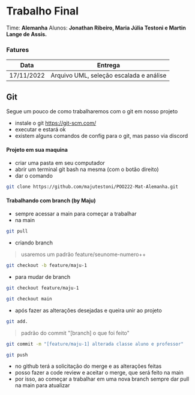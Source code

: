# Trabalho Final
Time: **Alemanha**
Alunos: **Jonathan Ribeiro, Maria Júlia Testoni e Martin Lange de Assis.**

### Fatures
| Data | Entrega |
| ------ | ------ |
| 17/11/2022 | Arquivo UML, seleção escalada e análise |

## Git

Segue um pouco de como trabalharemos com o git em nosso projeto
- instale o git https://git-scm.com/
- executar e estará ok
- existem alguns comandos de config para o git, mas passo via discord

#### Projeto em sua maquina
- criar uma pasta em seu computador 
- abrir um terminal git bash na mesma (com o botão direito)
- dar o comando

```sh
git clone https://github.com/majutestoni/POO222-Mat-Alemanha.git
```

#### Trabalhando com branch (by Maju)
- sempre acessar a main para começar a trabalhar
- na main
```sh
git pull
```

- criando branch

> usaremos um padrão feature/seunome-numero++

```sh
git checkout -b feature/maju-1
```

- para mudar de branch
```sh
git checkout feature/maju-1
```
```sh
git checkout main
```
- após fazer as alterações desejadas e queira unir ao projeto
```sh
git add.
```
> padrão do commit "[branch] o que foi feito"
```sh
git commit -m "[feature/maju-1] alterada classe aluno e professor"
```
```sh
git push
```
- no github terá a solicitação do merge e as alterações feitas
- posso fazer a code review e aceitar o merge, que será feito na main
- por isso, ao começar a trabalhar em uma nova branch sempre dar pull na main para atualizar


